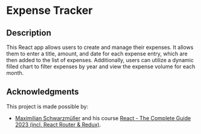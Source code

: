 # Expense Tracker

## Description

This React app allows users to create and manage their expenses. It allows them to enter a title, amount, and date for each expense entry, which are then added to the list of expenses. Additionally, users can utilize a dynamic filled chart to filter expenses by year and view the expense volume for each month.

## Acknowledgments

This project is made possible by:

- [Maximilian Schwarzmüller](https://www.udemy.com/user/maximilian-schwarzmuller/) and his course [React - The Complete Guide 2023 (incl. React Router & Redux)](https://www.udemy.com/course/react-the-complete-guide-incl-redux/).
